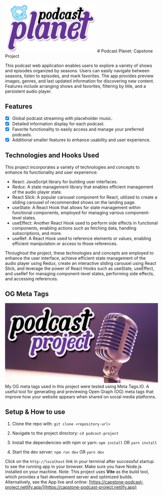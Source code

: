 <img src="./public/images/podcast-planet-logo-planetglow.png" alt="Podcast Planet Logo" width="300" height="157">
# Podcast Planet: Capstone Project

This podcast web application enables users to explore a variety of shows and episodes organized by seasons. Users can easily navigate between seasons, listen to episodes, and mark favorites. The app provides preview images, genres, and last updated information for discovering new content. Features include arranging shows and favorites, filtering by title, and a persistent audio player.

## Features

- [x] Global podcast streaming with placeholder music.
- [x] Detailed information display for each podcast.
- [x] Favorite functionality to easily access and manage your preferred podcasts.
- [x] Additional smaller features to enhance usability and user experience.

## Technologies and Hooks Used

This project incorporates a variety of technologies and concepts to enhance its functionality and user experience:

- React: JavaScript library for building user interfaces.
- Redux: A state management library that enables efficient management of the audio player state.
- React Slick: A popular carousel component for React, utilized to create a sliding carousel of recommended shows on the landing page.
- useState: A React Hook that allows for state management within functional components, employed for managing various component-level states.
- useEffect: Another React Hook used to perform side effects in functional components, enabling actions such as fetching data, handling subscriptions, and more.
- useRef: A React Hook used to reference elements or values, enabling efficient manipulation or access to those references.

Throughout the project, these technologies and concepts are employed to enhance the user interface, achieve efficient state management of the audio player using Redux, create an interactive sliding carousel using React Slick, and leverage the power of React Hooks such as useState, useEffect, and useRef for managing component-level states, performing side effects, and accessing references.

## OG Meta Tags
![Podcast Planet OG Meta Image](./public/images/og/podcast-planet-og-image.jpg)
My OG meta tags used in this project were tested using Meta Tags.IO. A useful tool for generating and previewing Open Graph (OG) meta tags that improve how your website appears when shared on social media platforms.

## Setup & How to use

1. Clone the repo with:
   `git clone <repository-url>`

2. Navigate to the project directory:
   `cd podcast-project`

3. Install the dependencies with npm or yarn:
   `npm install`
   OR
   `yarn install`

4. Start the dev server:
   `npm run dev`
   OR
   `yarn dev`

Click on the `http://localhost` link in your terminal after successful startup to see the running app in your browser.
Make sure you have Node.js installed on your machine.
Note: This project uses **Vite** as the build tool, which provides a fast development server and optimized builds.
<br>
Alternatively, see the App live and online: [https://capstone-podcast-project.netlify.app/](https://capstone-podcast-project.netlify.app)















<!--
## User Stories

**There is a total of 50 possible stories below that determine my final grade/marks.**

Each completed story that is verified by my lecturer will result in me receiving 2% towards my final mark. Completing all 50 will result in a mark of 100%.

---

- [x] Project is deployed to a custom Netlify URL. Found under repo About section
- [ ] All views in the app display correct on the smallest mobile devices available “Iphone SE”. This can be emulated in Chrome Dev tools.
- [x] All favicon information has been created an added correctly via [https://realfavicongenerator.net/](https://realfavicongenerator.net/) (you are welcome to use any free PNG image you find on [https://www.flaticon.com/](https://www.flaticon.com/))
- [x] All metatag information has been creataed and added via [https://metatags.io/](https://metatags.io/) (You are welcome to use any free image you find on [https://unsplash.com/](https://unsplash.com/)). Be mindful to manually replace all URL values (especially image URL) to absolute Netlify URL values (you will need to deploy to Netlify first)

---

- [x] All show data loaded via a `fetch` call from the `https://podcast-api.netlify.app/shows`
- [x] All data is loaded a `fetch` and no endpoint-specific data is hardcoded
- [x] When viewing a specific show data is loaded via `fetch` from individual show endpoint
- [x] There is a loading state while initial data is being loaded
- [x] There is a loading state while new data is being loaded

---

- [x] User sees the name of all available shows on the platform
- [x] User sees shows broken down into seasons, sorted by number
- [x] User has a way to listen to any episode in a season for a show
- [x] User is able to see a view where only episodes for a specific selected season is shown
- [x] User is able to toggle between different seasons for the same show

---

- [x] User sees preview image of shows when browsing
- [x] User sees the amount of season as number in a show when browsing
- [x] User sees a human-readable date to when a show was last updated
- [x] User sees what genres (as genre titles) a show is associated with when browsing

---

- [x] User sees a preview image of seasons for specific show
- [x] User sees the amount of episodes as number for a season
- [x] User is able to go back to a show view from an season-specific view

---

- [x] User is able to mark specific episodes as favourites so that they can find them again
- [x] User can visit a view where they see all their favourites
- [x] User is able to see the associated show and season when episode in favourite
- [ ] Related by season/show epsiodes are grouped together in favourites
- [x] User is able able to remove episodes from their favourites

---

- [x] User is able to arrange list of shows based on title from A-Z
- [x] User is able to arrange list of shows based on title from Z-A
- [x] User is able to arrange list of showing the most recent updated
- [x] User is able to arrange list of shows from least recent updated
- [x] User is able to filter shows based on title by means of a text input
- [ ] User is able to find shows based on fuzzy matching of concepts (you can use something like [https://fusejs.io/](https://fusejs.io/))

---

- [x] User sees the date and time that I added something as a favourite
- [x] User is able to arrange favourites based on title from A-Z
- [x] User is able to arrange favourites based on title from Z-A
- [x] User is able to arrange favourites starting with the most recent updated
- [x] User is able to arrange favourites starting with the furthest back updated

---

- [x] Audio player is always visible so that user can listen to episodes while I browse
- [x] User receives a notification that confirms they want to close the page when audio is playing
- [ ] App remembers what shows and episode user listened to last when returning to the platform
- [ ] Automatically filters shows by a genre if the genre label is clicked on
- [ ] App remembers and shows what episodes user listened all the way through
- [ ] App remembers the exact timestamp where user stopped listening within a 10 seconds accuracy of closing
- [ ] App remembers and shows the exact timestamp location of where I left off any episode
- [ ] User has the option to "reset" all their progress, effectively removing their listening history

---

- [x] User is presented with a sliding carousel of possible shows they might be interested in on the landing page
- [ ] User is able to log in via [https://app.supabase.com](https://app.supabase.com/) authentication
- [ ] User favourites are stored in [https://app.supabase.com](https://app.supabase.com/) database
- [ ] User favourites are automatically synced when logged in, ensuring that they share favourites between devices
- [ ] Users are able to share their favourites as a publicly accessible URL -->
